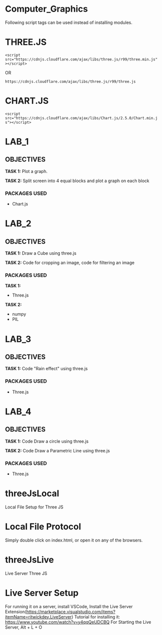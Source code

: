 # Computer_Graphics

Following script tags can be used instead of installing modules. 
# THREE.JS

`<script src="https://cdnjs.cloudflare.com/ajax/libs/three.js/r99/three.min.js"></script>`

OR

`https://cdnjs.cloudflare.com/ajax/libs/three.js/r99/three.js`

# CHART.JS

`<script src="https://cdnjs.cloudflare.com/ajax/libs/Chart.js/2.5.0/Chart.min.js"></script>`


# LAB_1  
## OBJECTIVES

**TASK 1:** Plot a graph.

**TASK 2:** Split screen into 4 equal blocks and plot a graph on each block

### PACKAGES USED

- Chart.js


# LAB_2
## OBJECTIVES

**TASK 1:** Draw a Cube using three.js

**TASK 2:** Code for cropping an image, code for filtering an image 

### PACKAGES USED

**TASK 1:** 
- Three.js

**TASK 2:**
- numpy
- PIL


# LAB_3   

## OBJECTIVES

**TASK 1:** Code "Rain effect" using three.js   

### PACKAGES USED

- Three.js

# LAB_4   

## OBJECTIVES

**TASK 1:** Code Draw a circle using three.js   

**TASK 2:** Code Draw a Parametric Line using three.js   

### PACKAGES USED

- Three.js

# 
# threeJsLocal
 Local File Setup for Three JS
# Local File Protocol
Simply double click on index.html, or open it on any of the browsers.
# 
# threeJsLive
 Live Server Three JS 
# Live Server Setup
For running it on a server, install VSCode, Install the Live Server Extension(https://marketplace.visualstudio.com/items?itemName=ritwickdey.LiveServer)
Tutorial for installing it: https://www.youtube.com/watch?v=y4qqQeUDCBQ
For Starting the Live Server, Alt + L + O